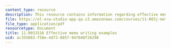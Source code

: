 ```yaml
---
content_type: resource
description: This resource contains information regarding effective memo writing examples.
file: https://ol-ocw-studio-app-qa.s3.amazonaws.com/courses/11-003j-methods-of-policy-analysis-spring-2016/ac355083f58e4d738857947048f26298_MIT11_003JS16_Memo_Writing.pdf
file_type: application/pdf
resourcetype: Document
title: 11.003JS16 Effective memo writing examples
uid: ac355083-f58e-4d73-8857-947048f26298
---
```

